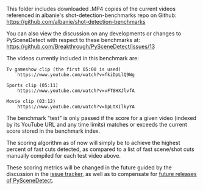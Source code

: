 
This folder includes downloaded .MP4 copies of the current videos referenced in albanie's shot-detection-benchmarks repo on Github:
https://github.com/albanie/shot-detection-benchmarks

You can also view the discussion on any developments or changes to PySceneDetect with respect to these benchmarks at:
https://github.com/Breakthrough/PySceneDetect/issues/13

The videos currently included in this benchmark are: 

    Tv gameshow clip (the first 05:00 is used)
        https://www.youtube.com/watch?v=fkiDpLlQ9Wg

    Sports clip (05:11)
        https://www.youtube.com/watch?v=vFT8HXJlvfA

    Movie clip (03:12)
        https://www.youtube.com/watch?v=bpLtXIlkyYA

The benchmark "test" is only passed if the score for a given video (indexed by its YouTube URL and any time limits) matches or exceeds the current score stored in the benchmark index.

The scoring algorithm as of now will simply be to achieve the highest percent of fast cuts detected, as compared to a list of fast scene/shot cuts manually compiled for each test video above.

These scoring metrics will be changed in the future guided by the discussion in the [issue tracker](
https://github.com/Breakthrough/PySceneDetect/issues/13), as well as to compensate for [future releases of PySceneDetect](http://pyscenedetect.readthedocs.org/en/latest/features/#version-roadmap).
